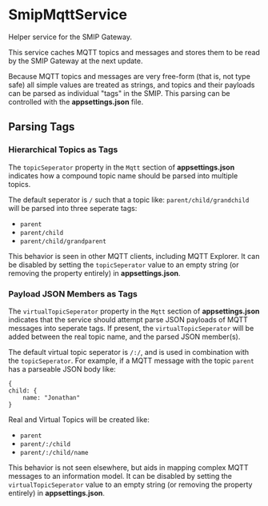 # SmipMqttService

Helper service for the SMIP Gateway.

This service caches MQTT topics and messages and stores them to be read by the SMIP Gateway at the next update.

Because MQTT topics and messages are very free-form (that is, not type safe) all simple values are treated as strings,
and topics and their payloads can be parsed as individual "tags" in the SMIP. This parsing can be controlled with the **appsettings.json** file.

## Parsing Tags

### Hierarchical Topics as Tags

The `topicSeperator` property in the `Mqtt` section of **appsettings.json** indicates how a compound topic name should be parsed into multiple topics.

The default seperator is `/` such that a topic like: `parent/child/grandchild` will be parsed into three seperate tags:
- `parent`
- `parent/child`
- `parent/child/grandparent`

This behavior is seen in other MQTT clients, including MQTT Explorer. It can be disabled by setting the `topicSeperator` value to an empty string (or removing the property entirely) in **appsettings.json**.

### Payload JSON Members as Tags

The `virtualTopicSeperator` property in the `Mqtt` section of **appsettings.json** indicates that the service should attempt parse JSON payloads of MQTT messages into seperate tags.
If present, the `virtualTopicSeperator` will be added between the real topic name, and the parsed JSON member(s).

The default virtual topic seperator is `/:/`, and is used in combination with the `topicSeperator`. For example, if a MQTT message with the topic `parent` has a parseable JSON body like:

```
{
child: {
	name: "Jonathan"
}
```

Real and Virtual Topics will be created like:
- `parent`
- `parent/:/child`
- `parent/:/child/name`

This behavior is not seen elsewhere, but aids in mapping complex MQTT messages to an information model. It can be disabled by setting the `virtualTopicSeperator` value to an empty string (or removing the property entirely) in **appsettings.json**.
